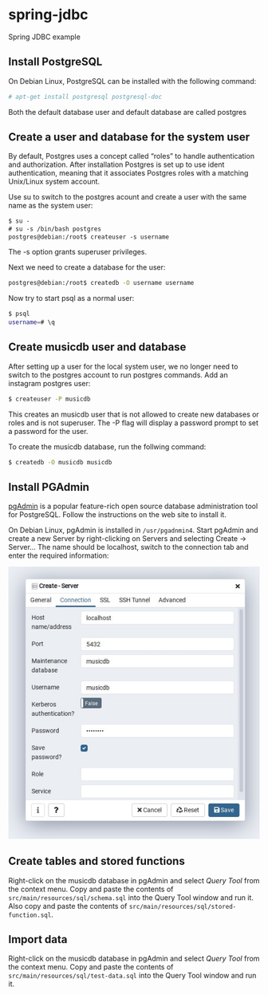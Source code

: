 # spring-jdbc
Spring JDBC example

## Install PostgreSQL

On Debian Linux, PostgreSQL can be installed with the following command:

```bash
# apt-get install postgresql postgresql-doc
```

Both the default database user and default database are called postgres

## Create a user and database for the system user

By default, Postgres uses a concept called “roles” to handle authentication and authorization.
After installation Postgres is set up to use ident authentication, meaning that it associates Postgres roles with a matching Unix/Linux system account.

Use su to switch to the postgres acount and create a user with the same name as the system user:

```
$ su -
# su -s /bin/bash postgres
postgres@debian:/root$ createuser -s username
```
The -s option grants superuser privileges.

Next we need to create a database for the user:

```bash
postgres@debian:/root$ createdb -O username username
```

Now try to start psql as a normal user:

```bash
$ psql
username=# \q
```

## Create musicdb user and database

After setting up a user for the local system user, we no longer need to switch to the postgres account to run postgres commands.
Add an instagram postgres user:

```bash
$ createuser -P musicdb
```

This creates an musicdb user that is not allowed to create new databases or roles and is not superuser. The -P flag will display a password prompt to set a password for the user.

To create the musicdb database, run the follwing command:

```bash
$ createdb -O musicdb musicdb 
```
## Install PGAdmin

[pgAdmin](https://www.pgadmin.org/) is a popular feature-rich open source database administration tool for PostgreSQL. 
Follow the instructions on the web site to install it.

On Debian Linux, pgAdmin is installed in `/usr/pgadnmin4`. Start pgAdmin and create a new Server by right-clicking on Servers and selecting Create -> Server...
The name should be localhost, switch to the connection tab and enter the required information:

![Database Connection](screenshots/connection.jpg)

## Create tables and stored functions

Right-click on the musicdb database in pgAdmin and select *Query Tool* from the context menu. Copy and paste the contents of `src/main/resources/sql/schema.sql` into the Query Tool window and run it. Also copy and paste the contents of `src/main/resources/sql/stored-function.sql`.

## Import data

Right-click on the musicdb database in pgAdmin and select *Query Tool* from the context menu. Copy and paste the contents of `src/main/resources/sql/test-data.sql` into the Query Tool window and run it.
